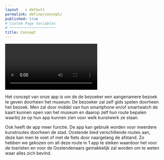 ```yaml
---
layout   : default
permalink: define/concept/
published: true
# Custom Page Variables
# ─────────────────────
title: Concept
---
```




![video](http://127.0.0.1:4000/1718-nmd3-project/images/video-1520258597.mp4)


Het concept van onze app is om de de bezoeker een aangenamere bezoek te geven doorheen het museum. De bezoeker zal zelf gids spelen doorheen het bezoek. Men zal door middel van hun smartphone en/of smartwatch de kaart kunnen open van het museum en daarop zelf hun route bepalen waarbij ze op hun app kunnen zien voor welk kunstwerk ze staan. 

Ook heeft de app meer functie. De app kan gebruik worden voor meerdere kunstroutes doorheen de stad. Oostende bied verschillende routes aan, deze kan men te voet of met de fiets door naargelang de afstand. Zo hebben we gekozen om all deze route in 1 app te steken waardoor het voor de toeristen en voor de Oostendenaars gemakkelijk zal worden om te weten waar alles zich bevind. 